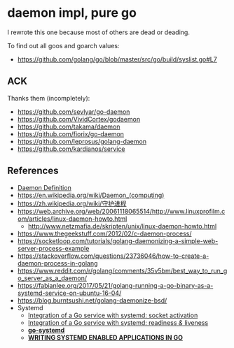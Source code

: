 # daemon impl, pure go

I rewrote this one because most of others are dead or deading.



To find out all goos and goarch values:

- https://github.com/golang/go/blob/master/src/go/build/syslist.go#L7





## ACK

Thanks them (incompletely):

- <https://github.com/sevlyar/go-daemon>
- <https://github.com/VividCortex/godaemon>
- <https://github.com/takama/daemon>
- <https://github.com/fiorix/go-daemon>
- <https://github.com/leprosus/golang-daemon>
- <https://github.com/kardianos/service>





## References

- [Daemon Definition](http://www.linfo.org/daemon.html)
- <https://en.wikipedia.org/wiki/Daemon_(computing)>
- <https://zh.wikipedia.org/wiki/守护进程>
- <https://web.archive.org/web/20061118065514/http://www.linuxprofilm.com/articles/linux-daemon-howto.html>
  - <http://www.netzmafia.de/skripten/unix/linux-daemon-howto.html>
- <https://www.thegeekstuff.com/2012/02/c-daemon-process/>
- <https://socketloop.com/tutorials/golang-daemonizing-a-simple-web-server-process-example>
- <https://stackoverflow.com/questions/23736046/how-to-create-a-daemon-process-in-golang>
- <https://www.reddit.com/r/golang/comments/35v5bm/best_way_to_run_go_server_as_a_daemon/>
- <https://fabianlee.org/2017/05/21/golang-running-a-go-binary-as-a-systemd-service-on-ubuntu-16-04/>
- <https://blog.burntsushi.net/golang-daemonize-bsd/>
- Systemd
  - [Integration of a Go service with systemd: socket activation](https://vincent.bernat.ch/en/blog/2018-systemd-golang-socket-activation)
  - [Integration of a Go service with systemd: readiness *&* liveness](https://vincent.bernat.ch/en/blog/2017-systemd-golang)
  - [**go-systemd**](https://github.com/coreos/go-systemd)
  - [**WRITING SYSTEMD ENABLED APPLICATIONS IN GO**](https://lxtreme.nl/blog/writing-systemd-enabled-applications-in-go/)

